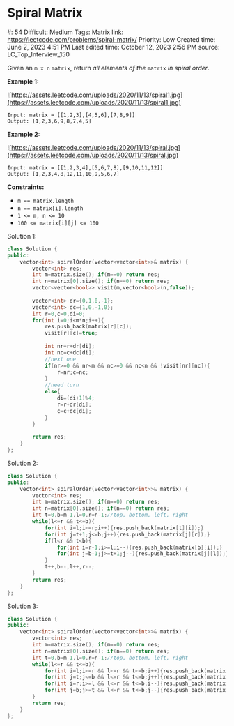 # Spiral Matrix

#: 54
Difficult: Medium
Tags: Matrix
link: https://leetcode.com/problems/spiral-matrix/
Priority: Low
Created time: June 2, 2023 4:51 PM
Last edited time: October 12, 2023 2:56 PM
source: LC_Top_Interview_150

Given an `m x n` `matrix`, return *all elements of the* `matrix` *in spiral order*.

**Example 1:**

![https://assets.leetcode.com/uploads/2020/11/13/spiral1.jpg](https://assets.leetcode.com/uploads/2020/11/13/spiral1.jpg)

```
Input: matrix = [[1,2,3],[4,5,6],[7,8,9]]
Output: [1,2,3,6,9,8,7,4,5]

```

**Example 2:**

![https://assets.leetcode.com/uploads/2020/11/13/spiral.jpg](https://assets.leetcode.com/uploads/2020/11/13/spiral.jpg)

```
Input: matrix = [[1,2,3,4],[5,6,7,8],[9,10,11,12]]
Output: [1,2,3,4,8,12,11,10,9,5,6,7]

```

**Constraints:**

- `m == matrix.length`
- `n == matrix[i].length`
- `1 <= m, n <= 10`
- `100 <= matrix[i][j] <= 100`

Solution 1:

```cpp
class Solution {
public:
    vector<int> spiralOrder(vector<vector<int>>& matrix) {
        vector<int> res;
        int m=matrix.size(); if(m==0) return res;
        int n=matrix[0].size(); if(n==0) return res;
        vector<vector<bool>> visit(m,vector<bool>(n,false));
        
        vector<int> dr={0,1,0,-1};
        vector<int> dc={1,0,-1,0};
        int r=0,c=0,di=0;
        for(int i=0;i<m*n;i++){
            res.push_back(matrix[r][c]);
            visit[r][c]=true;
            
            int nr=r+dr[di];
            int nc=c+dc[di];
            //next one
            if(nr>=0 && nr<m && nc>=0 && nc<n && !visit[nr][nc]){
                r=nr;c=nc;
            }
            //need turn
            else{
                di=(di+1)%4;
                r=r+dr[di];
                c=c+dc[di];
            }
        }
        
        return res;
    }
};
```

Solution 2:

```cpp
class Solution {
public:
    vector<int> spiralOrder(vector<vector<int>>& matrix) {
        vector<int> res;
        int m=matrix.size(); if(m==0) return res;
        int n=matrix[0].size(); if(n==0) return res;
        int t=0,b=m-1,l=0,r=n-1;//top, bottom, left, right
        while(l<=r && t<=b){
            for(int i=l;i<=r;i++){res.push_back(matrix[t][i]);}
            for(int j=t+1;j<=b;j++){res.push_back(matrix[j][r]);}
            if(l<r && t<b){
                for(int i=r-1;i>=l;i--){res.push_back(matrix[b][i]);}
                for(int j=b-1;j>=t+1;j--){res.push_back(matrix[j][l]);}
            }
            t++,b--,l++,r--;    
        }
        return res;
    }
};
```

Solution 3:

```cpp
class Solution {
public:
    vector<int> spiralOrder(vector<vector<int>>& matrix) {
        vector<int> res;
        int m=matrix.size(); if(m==0) return res;
        int n=matrix[0].size(); if(n==0) return res;
        int t=0,b=m-1,l=0,r=n-1;//top, bottom, left, right
        while(l<=r && t<=b){
            for(int i=l;i<=r && l<=r && t<=b;i++){res.push_back(matrix[t][i]);} t++;
            for(int j=t;j<=b && l<=r && t<=b;j++){res.push_back(matrix[j][r]);} r--;
            for(int i=r;i>=l && l<=r && t<=b;i--){res.push_back(matrix[b][i]);} b--;
            for(int j=b;j>=t && l<=r && t<=b;j--){res.push_back(matrix[j][l]);} l++;
        }
        return res;
    }
};
```
